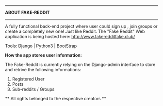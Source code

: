 *******************************
**ABOUT FAKE-REDDIT**
*******************************

A fully functional back-end project where user could sign up , join groups or create a completely new one! Just like Reddit. The "Fake Reddit" Web application is being hosted here:
http://www.fakeredditfake.club/

Tools: Django | Python3 | BootStrap

**How the app stores user information:**

The Fake-Reddit is currently relying on the Django-admin interface to store and retrive the following informations:
1. Registered User
2. Posts
3. Sub-reddits / Groups

** All rights belonged to the respective creators ** 

